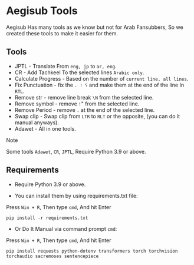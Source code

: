 # Aegisub Tools
Aegisub Has many tools as we know but not for Arab Fansubbers, So we created these tools to make it easier for them.

## Tools
- JPTL - Translate From `eng, jp` to `ar, eng`.
- CR - Add Tachkeel To the selected lines `Arabic only`.
- Calculate Progress - Based on the number of `current line, all lines`.
- Fix Punctuation - fix the `. ! ؟` and make them at the end of the line In `RTL`.
- Remove str - remove line break `\N` from the selected line.
- Remove symbol - remove `!`" from the selected line.
- Remove Period - remove `.` at the end of the selected line.
- Swap clip - Swap clip from `LTR` to `RLT` or the opposite, (you can do it manual anyways).
- Adawet - All in one tools.

> [!NOTE]
> Some tools `Adawet`, `CR`, `JPTL`, Require Python 3.9 or above.

## Requirements

- Require Python 3.9 or above.

- You can install them by using requirements.txt file:

Press `Win + R`, Then type `cmd`, And hit Enter
```
pip install -r requirements.txt
```
- Or Do It Manual via command prompt `cmd`:

Press `Win + R`, Then type `cmd`, And hit Enter
```
pip install requests python-dotenv transformers torch torchvision torchaudio sacremoses sentencepiece
```
